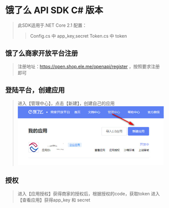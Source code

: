 # 饿了么 API SDK C# 版本
>此SDK适用于.NET Core 2.1
>配置：
>>Config.cs 中 app_key,secret
>>Token.cs 中 token
>
## 饿了么商家开放平台注册
>注册地址：https://open.shop.ele.me/openapi/register ，按照要求注册即可
>
## 登陆平台，创建应用
>进入【管理中心】，点击【新建】，创建自己的应用
![image](https://github.com/xuliang5114923/elm/blob/master/2019-09-17_162031.jpg)
>
## 授权
>进入【应用授权】获得商家的授权后，根据授权的code，获取token
>进入【查看应用】获得app_key 和 secret
